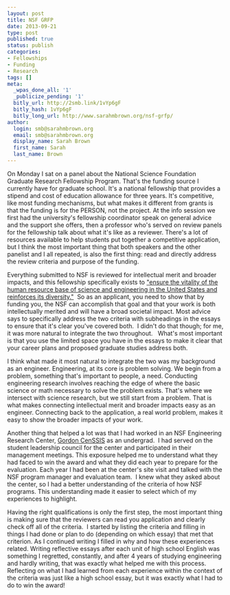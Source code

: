 ```yaml
---
layout: post
title: NSF GRFP
date: 2013-09-21 
type: post
published: true
status: publish
categories:
- Fellowships
- Funding
- Research
tags: []
meta:
  _wpas_done_all: '1'
  _publicize_pending: '1'
  bitly_url: http://2smb.link/1vYp6gF
  bitly_hash: 1vYp6gF
  bitly_long_url: http://www.sarahmbrown.org/nsf-grfp/
author:
  login: smb@sarahmbrown.org
  email: smb@sarahmbrown.org
  display_name: Sarah Brown
  first_name: Sarah
  last_name: Brown
---
```

On Monday I sat on a panel about the National Science Foundation Graduate Research Fellowship Program. That's the funding source I currently have for graduate school. It's a national fellowship that provides a stipend and cost of education allowance for three years. It's competitive, like most funding mechanisms, but what makes it different from grants is that the funding is for the PERSON, not the project. At the info session we first had the university's fellowship coordinator speak on general advice and the support she offers, then a professor who's served on review panels for the fellowship talk about what it's like as a reviewer. There's a lot of resources available to help students put together a competitive application, but I think the most important thing that both speakers and the other panelist and I all repeated, is also the first thing: read and directly address the review criteria and purpose of the funding.

Everything submitted to NSF is reviewed for intellectual merit and broader impacts, and this fellowship specifically exists to ["ensure the vitality of the human resource base of science and engineering in the United States and reinforces its diversity."](http://www.nsfgrfp.org/)  So as an applicant, you need to show that by funding you, the NSF can accomplish that goal and that your work is both intellectually merited and will have a broad societal impact. Most advice says to specifically address the two criteria with subheadings in the essays to ensure that it's clear you've covered both.  I didn't do that though; for me, it was more natural to integrate the two throughout.   What's most important is that you use the limited space you have in the essays to make it clear that your career plans and proposed graduate studies address both.

I think what made it most natural to integrate the two was my background as an engineer. Engineering, at its core is problem solving. We begin from a problem, something that's important to people, a need. Conducting engineering research involves reaching the edge of where the basic science or math necessary to solve the problem exists. That's where we intersect with science research, but we still start from a problem. That is what makes connecting intellectual merit and broader impacts easy as an engineer. Connecting back to the application, a real world problem, makes it easy to show the broader impacts of your work.

Another thing that helped a lot was that I had worked in an NSF Engineering Research Center, [Gordon CenSSIS](http://www.censsis.neu.edu/) as an undergrad.  I had served on the student leadership council for the center and participated in their management meetings. This exposure helped me to understand what they had faced to win the award and what they did each year to prepare for the evaluation. Each year I had been at the center's site visit and talked with the NSF program manager and evaluation team.  I knew what they asked about the center, so I had a better understanding of the criteria of how NSF programs. This understanding made it easier to select which of my experiences to highlight.

Having the right qualifications is only the first step, the most important thing is making sure that the reviewers can read you application and clearly check off all of the criteria.  I started by listing the criteria and filling in things I had done or plan to do (depending on which essay) that met that criterion. As I continued writing I filled in why and how these experiences related. Writing reflective essays after each unit of high school English was something I regretted, constantly, and after 4 years of studying engineering and hardly writing, that was exactly what helped me with this process. Reflecting on what I had learned from each experience within the context of the criteria was just like a high school essay, but it was exactly what I had to do to win the award!

